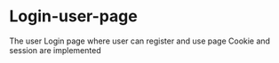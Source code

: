 # Login-user-page
The user Login page where user can register and use page  Cookie and session are implemented

